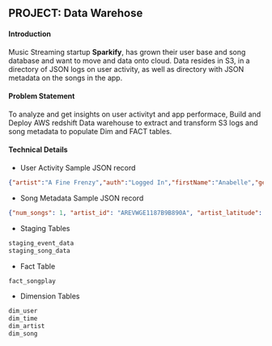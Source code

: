 ## PROJECT: Data Warehose 

#### Introduction
Music Streaming startup __Sparkify__, has grown their user base and song database and want to move and data onto cloud. Data resides in S3, in a directory of JSON logs on user activity, as well as directory with JSON metadata on the songs in the app. 

#### Problem Statement 
To analyze and get insights on user activityt and app performace, Build and Deploy AWS redshift Data warehouse to extract and transform S3 logs and song metadata to populate Dim and FACT tables.


#### Technical Details
* User Activity Sample JSON record
``` json 
{"artist":"A Fine Frenzy","auth":"Logged In","firstName":"Anabelle","gender":"F","itemInSession":0,"lastName":"Simpson","length":267.91138,"level":"free","location":"Philadelphia-Camden-Wilmington, PA-NJ-DE-MD","method":"PUT","page":"NextSong","registration":1541044398796.0,"sessionId":256,"song":"Almost Lover (Album Version)","status":200,"ts":1541377992796,"userAgent":"\"Mozilla\/5.0 (Macintosh; Intel Mac OS X 10_9_4) AppleWebKit\/537.36 (KHTML, like Gecko) Chrome\/36.0.1985.125 Safari\/537.36\"","userId":"69"}
```
* Song Metadata Sample JSON record
``` json 
{"num_songs": 1, "artist_id": "AREVWGE1187B9B890A", "artist_latitude": -13.442, "artist_longitude": -41.9952, "artist_location": "Noci (BA)", "artist_name": "Bitter End", "song_id": "SOFCHDR12AB01866EF", "title": "Living Hell", "duration": 282.43546, "year": 0}
```
* Staging Tables 
``` sql
staging_event_data
staging_song_data
```
* Fact Table 
``` sql
fact_songplay
```
* Dimension Tables
``` sql
dim_user
dim_time
dim_artist
dim_song
```
